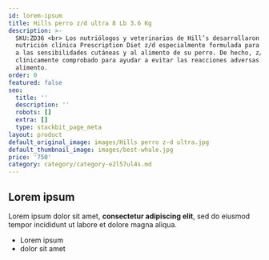 ```yaml
---
id: lorem-ipsum
title: Hills perro z/d ultra 8 Lb 3.6 Kg
description: >-
  SKU:ZD36 <br> Los nutriólogos y veterinarios de Hill’s desarrollaron la
  nutrición clínica Prescription Diet z/d especialmente formulada para dar apoyo
  a las sensibilidades cutáneas y al alimento de su perro. De hecho, z/d está
  clínicamente comprobado para ayudar a evitar las reacciones adversas al
  alimento.
order: 0
featured: false
seo:
  title: ''
  description: ''
  robots: []
  extra: []
  type: stackbit_page_meta
layout: product
default_original_image: images/Hills perro z-d ultra.jpg
default_thumbnail_image: images/best-whale.jpg
price: '750'
category: category/category-e2l57ul4s.md
---
```

## Lorem ipsum

Lorem ipsum dolor sit amet, **consectetur adipiscing elit**, sed do eiusmod tempor incididunt ut labore et dolore magna aliqua.

- Lorem ipsum
- dolor sit amet